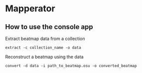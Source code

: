 # Mapperator

## How to use the console app

Extract beatmap data from a collection
```
extract -c collection_name -o data
```

Reconstruct a beatmap using the data
```
convert -d data -i path_to_beatmap.osu -o converted_beatmap
```

